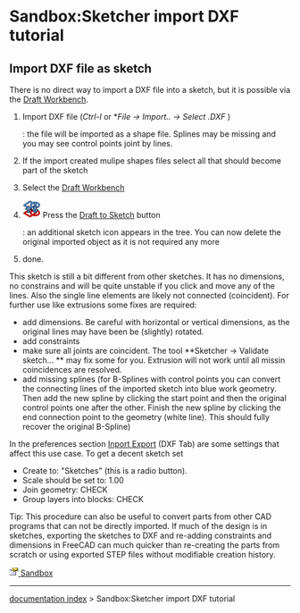 # Sandbox:Sketcher import DXF tutorial
## Import DXF file as sketch 

There is no direct way to import a DXF file into a sketch, but it is possible via the [Draft Workbench](Draft_Workbench.md).

1.  Import DXF file (*Ctrl-I* or **File → Import.. → Select *.DXF** )

    :   the file will be imported as a shape file. Splines may be missing and you may see control points joint by lines.
2.  If the import created mulipe shapes files select all that should become part of the sketch
3.  Select the [Draft Workbench](Draft_Workbench.md)
4.  <img alt="" src=images/Draft_Draft2Sketch.svg  style="width:32px;"> Press the [Draft to Sketch](Draft_Draft2Sketch.md) button

    :   an additional sketch icon appears in the tree. You can now delete the original imported object as it is not required any more
5.  done.

This sketch is still a bit different from other sketches. It has no dimensions, no constrains and will be quite unstable if you click and move any of the lines. Also the single line elements are likely not connected (coincident). For further use like extrusions some fixes are required:

-   add dimensions. Be careful with horizontal or vertical dimensions, as the original lines may have been be (slightly) rotated.
-   add constraints
-   make sure all joints are coincident. The tool **Sketcher → Validate sketch... ** may fix some for you. Extrusion will not work until all missin coincidences are resolved.
-   add missing splines (for B-Splines with control points you can convert the connecting lines of the imported sketch into blue work geometry. Then add the new spline by clicking the start point and then the original control points one after the other. Finish the new spline by clicking the end connection point to the geometry (white line). This should fully recover the original B-Spline)

In the preferences section [Inport Export](Import_Export_Preferences.md) (DXF Tab) are some settings that affect this use case. To get a decent sketch set

-   Create to: \"Sketches\" (this is a radio button).
-   Scale should be set to: 1.00
-   Join geometry: CHECK
-   Group layers into blocks: CHECK

Tip: This procedure can also be useful to convert parts from other CAD programs that can not be directly imported. If much of the design is in sketches, exporting the sketches to DXF and re-adding constraints and dimensions in FreeCAD can much quicker than re-creating the parts from scratch or using exported STEP files without modifiable creation history.

[<img src="images/Property.png" style="width:16px"> Sandbox](Category_Sandbox.md)

---
[documentation index](../README.md) > Sandbox:Sketcher import DXF tutorial
